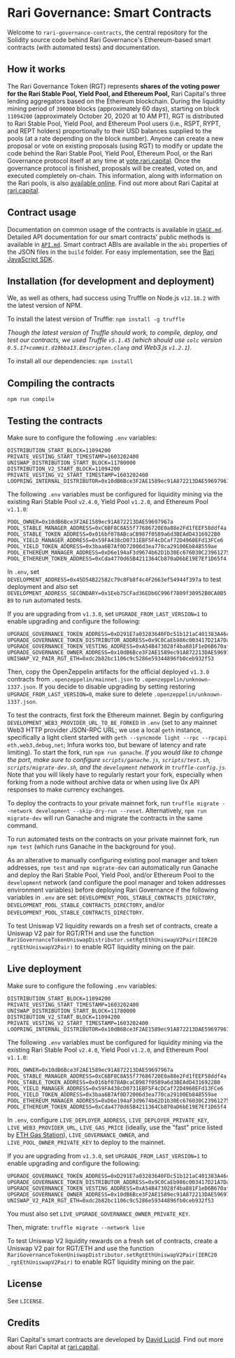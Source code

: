 # Rari Governance: Smart Contracts

Welcome to `rari-governance-contracts`, the central repository for the Solidity source code behind Rari Governance's Ethereum-based smart contracts (with automated tests) and documentation.

## How it works

The Rari Governance Token (RGT) represents **shares of the voting power for the Rari Stable Pool, Yield Pool, and Ethereum Pool,** Rari Capital's three lending aggregators based on the Ethereum blockchain. During the liquidity mining period of `390000` blocks (approximately 60 days), starting on block `11094200` (approximately October 20, 2020 at 10 AM PT), RGT is distributed to Rari Stable Pool, Yield Pool, and Ethereum Pool users (i.e., RSPT, RYPT, and REPT holders) proportionally to their USD balances supplied to the pools (at a rate depending on the block number). Anyone can create a new proposal or vote on existing proposals (using RGT) to modify or update the code behind the Rari Stable Pool, Yield Pool, Ethereum Pool, or the Rari Governance protocol itself at any time at [vote.rari.capital](https://vote.rari.capital/). Once the governance protocol is finished, proposals will be created, voted on, and executed completely on-chain. This information, along with information on the Rari pools, is also [available online](https://rari.capital/current.html). Find out more about Rari Capital at [rari.capital](https://rari.capital).

## Contract usage

Documentation on common usage of the contracts is available in [`USAGE.md`](USAGE.md). Detailed API documentation for our smart contracts' public methods is available in [`API.md`](API.md). Smart contract ABIs are available in the `abi` properties of the JSON files in the `build` folder. For easy implementation, see the [Rari JavaScript SDK](https://github.com/Rari-Capital/rari-sdk).

## Installation (for development and deployment)

We, as well as others, had success using Truffle on Node.js `v12.18.2` with the latest version of NPM.

To install the latest version of Truffle: `npm install -g truffle`

*Though the latest version of Truffle should work, to compile, deploy, and test our contracts, we used Truffle `v5.1.45` (which should use `solc` version `0.5.17+commit.d19bba13.Emscripten.clang` and Web3.js `v1.2.1`).*

To install all our dependencies: `npm install`

## Compiling the contracts

`npm run compile`

## Testing the contracts

Make sure to configure the following `.env` variables:

    DISTRIBUTION_START_BLOCK=11094200
    PRIVATE_VESTING_START_TIMESTAMP=1603202400
    UNISWAP_DISTRIBUTION_START_BLOCK=11780000
    DISTRIBUTION_V2_START_BLOCK=11094200
    PRIVATE_VESTING_V2_START_TIMESTAMP=1603202400
    LOOPRING_INTERNAL_DISTRIBUTOR=0x10dB6Bce3F2AE1589ec91A872213DAE59697967a

The following `.env` variables must be configured for liquidity mining via the existing Rari Stable Pool `v2.4.0`, Yield Pool `v1.2.0`, and Ethereum Pool `v1.1.0`:

    POOL_OWNER=0x10dB6Bce3F2AE1589ec91A872213DAE59697967a
    POOL_STABLE_MANAGER_ADDRESS=0xC6BF8C8A55f77686720E0a88e2Fd1fEEF58ddf4a
    POOL_STABLE_TOKEN_ADDRESS=0x016bf078ABcaCB987f0589a6d3BEAdD4316922B0
    POOL_YIELD_MANAGER_ADDRESS=0x59FA438cD0731EBF5F4cDCaf72D4960EFd13FCe6
    POOL_YIELD_TOKEN_ADDRESS=0x3baa6B7Af0D72006d3ea770ca29100Eb848559ae
    POOL_ETHEREUM_MANAGER_ADDRESS=0xD6e194aF3d9674b62D1b30Ec676030C23961275e
    POOL_ETHEREUM_TOKEN_ADDRESS=0xCda4770d65B4211364Cb870aD6bE19E7Ef1D65f4

In `.env`, set `DEVELOPMENT_ADDRESS=0x45D54B22582c79c8Fb8f4c4F2663ef54944f397a` to test deployment and also set `DEVELOPMENT_ADDRESS_SECONDARY=0x1Eeb75CFad36EDb6C996f7809f30952B0CA0B5B9` to run automated tests.

If you are upgrading from `v1.3.0`, set `UPGRADE_FROM_LAST_VERSION=1` to enable upgrading and configure the following:

    UPGRADE_GOVERNANCE_TOKEN_ADDRESS=0xD291E7a03283640FDc51b121aC401383A46cC623
    UPGRADE_GOVERNANCE_TOKEN_DISTRIBUTOR_ADDRESS=0x9C0CaEb986c003417D21A7Daaf30221d61FC1043
    UPGRADE_GOVERNANCE_TOKEN_VESTING_ADDRESS=0xA54B473028f4ba881F1eD6B670af4103e8F9B98a
    UPGRADE_GOVERNANCE_OWNER_ADDRESS=0x10dB6Bce3F2AE1589ec91A872213DAE59697967a
    UNISWAP_V2_PAIR_RGT_ETH=0xdc2b82bc1106c9c5286e59344896fb0ceb932f53

Then, copy the OpenZeppelin artifacts for the official deployed `v1.3.0` contracts from `.openzeppelin/mainnet.json` to `.openzeppelin/unknown-1337.json`. If you decide to disable upgrading by setting restoring `UPGRADE_FROM_LAST_VERSION=0`, make sure to delete `.openzeppelin/unknown-1337.json`.

To test the contracts, first fork the Ethereum mainnet. Begin by configuring `DEVELOPMENT_WEB3_PROVIDER_URL_TO_BE_FORKED` in `.env` (set to any mainnet Web3 HTTP provider JSON-RPC URL; we use a local `geth` instance, specifically a light client started with `geth --syncmode light --rpc --rpcapi eth,web3,debug,net`; Infura works too, but beware of latency and rate limiting). To start the fork, run `npm run ganache`. *If you would like to change the port, make sure to configure `scripts/ganache.js`, `scripts/test.sh`, `scripts/migrate-dev.sh`, and the `development` network in `truffle-config.js`.* Note that you will likely have to regularly restart your fork, especially when forking from a node without archive data or when using live 0x API responses to make currency exchanges.

To deploy the contracts to your private mainnet fork, run `truffle migrate --network development --skip-dry-run --reset`. Alternatively, `npm run migrate-dev` will run Ganache and migrate the contracts in the same command.

To run automated tests on the contracts on your private mainnet fork, run `npm test` (which runs Ganache in the background for you).

As an alterative to manually configuring existing pool manager and token addresses, `npm test` and `npm migrate-dev` can automatically run Ganache and deploy the Rari Stable Pool, Yield Pool, and/or Ethereum Pool to the `development` network (and configure the pool manager and token addresses environment variables) before deploying Rari Governance if the following variables in `.env` are set: `DEVELOPMENT_POOL_STABLE_CONTRACTS_DIRECTORY`, `DEVELOPMENT_POOL_STABLE_CONTRACTS_DIRECTORY`, and/or `DEVELOPMENT_POOL_STABLE_CONTRACTS_DIRECTORY`.

To test Uniswap V2 liquidity rewards on a fresh set of contracts, create a Uniswap V2 pair for RGT/RTH and use the function `RariGovernanceTokenUniswapDistributor.setRgtEthUniswapV2Pair(IERC20 _rgtEthUniswapV2Pair)` to enable RGT liquidity mining on the pair.

## Live deployment

Make sure to configure the following `.env` variables:

    DISTRIBUTION_START_BLOCK=11094200
    PRIVATE_VESTING_START_TIMESTAMP=1603202400
    UNISWAP_DISTRIBUTION_START_BLOCK=11780000
    DISTRIBUTION_V2_START_BLOCK=11094200
    PRIVATE_VESTING_V2_START_TIMESTAMP=1603202400
    LOOPRING_INTERNAL_DISTRIBUTOR=0x10dB6Bce3F2AE1589ec91A872213DAE59697967a

The following `.env` variables must be configured for liquidity mining via the existing Rari Stable Pool `v2.4.0`, Yield Pool `v1.2.0`, and Ethereum Pool `v1.1.0`:

    POOL_OWNER=0x10dB6Bce3F2AE1589ec91A872213DAE59697967a
    POOL_STABLE_MANAGER_ADDRESS=0xC6BF8C8A55f77686720E0a88e2Fd1fEEF58ddf4a
    POOL_STABLE_TOKEN_ADDRESS=0x016bf078ABcaCB987f0589a6d3BEAdD4316922B0
    POOL_YIELD_MANAGER_ADDRESS=0x59FA438cD0731EBF5F4cDCaf72D4960EFd13FCe6
    POOL_YIELD_TOKEN_ADDRESS=0x3baa6B7Af0D72006d3ea770ca29100Eb848559ae
    POOL_ETHEREUM_MANAGER_ADDRESS=0xD6e194aF3d9674b62D1b30Ec676030C23961275e
    POOL_ETHEREUM_TOKEN_ADDRESS=0xCda4770d65B4211364Cb870aD6bE19E7Ef1D65f4

In `.env`, configure `LIVE_DEPLOYER_ADDRESS`, `LIVE_DEPLOYER_PRIVATE_KEY`, `LIVE_WEB3_PROVIDER_URL`, `LIVE_GAS_PRICE` (ideally, use the "fast" price listed by [ETH Gas Station](https://www.ethgasstation.info/)), `LIVE_GOVERNANCE_OWNER`, and `LIVE_POOL_OWNER_PRIVATE_KEY` to deploy to the mainnet.

If you are upgrading from `v1.3.0`, set `UPGRADE_FROM_LAST_VERSION=1` to enable upgrading and configure the following:

    UPGRADE_GOVERNANCE_TOKEN_ADDRESS=0xD291E7a03283640FDc51b121aC401383A46cC623
    UPGRADE_GOVERNANCE_TOKEN_DISTRIBUTOR_ADDRESS=0x9C0CaEb986c003417D21A7Daaf30221d61FC1043
    UPGRADE_GOVERNANCE_TOKEN_VESTING_ADDRESS=0xA54B473028f4ba881F1eD6B670af4103e8F9B98a
    UPGRADE_GOVERNANCE_OWNER_ADDRESS=0x10dB6Bce3F2AE1589ec91A872213DAE59697967a
    UNISWAP_V2_PAIR_RGT_ETH=0xdc2b82bc1106c9c5286e59344896fb0ceb932f53

You must also set `LIVE_UPGRADE_GOVERNANCE_OWNER_PRIVATE_KEY`.

Then, migrate: `truffle migrate --network live`

To test Uniswap V2 liquidity rewards on a fresh set of contracts, create a Uniswap V2 pair for RGT/ETH and use the function `RariGovernanceTokenUniswapDistributor.setRgtEthUniswapV2Pair(IERC20 _rgtEthUniswapV2Pair)` to enable RGT liquidity mining on the pair.

## License

See `LICENSE`.

## Credits

Rari Capital's smart contracts are developed by [David Lucid](https://github.com/davidlucid). Find out more about Rari Capital at [rari.capital](https://rari.capital).
